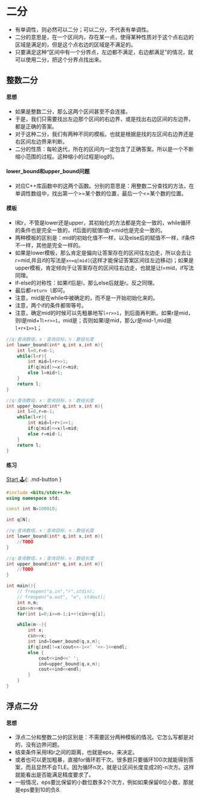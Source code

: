 # 二分

- 有单调性，则必然可以二分；可以二分，不代表有单调性。
- 二分的意思是，在一个区间内，存在某一点，使得某种性质对于这个点右边的区域是满足的，但是这个点右边的区域是不满足的。
- 只要满足这种“区间中有一个分界点，左边都不满足，右边都满足”的情况，就可以使用二分，把这个分界点找出来。

## 整数二分

#### 思想

- 如果是整数二分，那么这两个区间甚至不会连接。
- 于是，我们只需要找出左边那个区间的右边界，或是找出右边区间的左边界，都是正确的答案。
- 对于这种二分，我们有两种不同的模板。也就是根据是找的左区间右边界还是右区间左边界来判断。
- 二分的性质：每轮迭代，所在的区间内一定包含了正确答案。所以是一个不断缩小范围的过程。这种缩小的过程是log的。



#### lower_bound和upper_bound问题

- 对应C++库函数中的这两个函数。分别的意思是：用整数二分查找的方法，在单调性数组中，找出第一个>=某个数的位置，最后一个<=某个数的位置。



#### 模板

- l和r，不管是lower还是upper，其初始化的方法都是完全一致的，while循环的条件也是完全一致的，if后面的赋值l或r=mid也是完全一致的。
- 两种模板的区别是：mid的初始化值不一样，以及else后的赋值不一样，if条件不一样，其他是完全一样的。
- 如果是lower模板，那么肯定是偏向让答案存在的区间往左边走，所以会去让r=mid,并且if的写法是`x<=q[mid]`(这样才能保证答案区间往左边移动)；如果是upper模板，肯定倾向于让答案存在的区间往右边走，也就是让l=mid，if写法同理。
- if-else的对称性：如果if后是l，那么else后就是r。反之同理。
- 最后都`return l`即可。
- 注意，mid是在while中被确定的，而不是一开始初始化来的。
- 注意，两个if的条件都带等号。
- 注意，确定mid的时候可以先粗暴地写`l+r>>1`，到后面再判断。如果r是mid，则l是mid+1`l+r>>1`，mid是；否则如果l是mid，那么r是mid-1,mid是`l+r+1>>1`；

```c++
//q:查询数组，x：查询目标，n：数组长度
int lower_bound(int* q,int x,int n){
    int l=0,r=n-1;
    while(l<r){
        int mid=l+r>>1;
        if(q[mid]>=x)r=mid;
        else l=mid+1;
    }
    return l;
}
```

```c++
//q:查询数组，x：查询目标，n：数组长度
int upper_bound(int* q,int x,int n){
    int l=0,r=n-1;
    while(l<r){
        int mid=l+r+1>>1;
        if(q[mid]<=x)l=mid;
        else r=mid-1;
    }
    return l;
}
```



#### 练习

[Start 🕹](https://www.acwing.com/problem/content/791/){: .md-button }

```c++
#include <bits/stdc++.h>
using namespace std;

const int N=100010;

int q[N];

//q:查询数组，x：查询目标，n：数组长度
int lower_bound(int* q,int x,int n){
    //TODO
}

//q:查询数组，x：查询目标，n：数组长度
int upper_bound(int* q,int x,int n){
	//TODO
}

int main(){
    // freopen("a.in","r",stdin);
	// freopen("a.out", "w", stdout);
    int n,m;
    cin>>n>>m;
    for(int i=0;i<=n-1;i++)cin>>q[i];

    while(m--){
        int x;
        cin>>x;
        int ind=lower_bound(q,x,n);
        if(q[ind]!=x)cout<<-1<<' '<<-1<<endl;
        else {
            cout<<ind<<' ';
            ind=upper_bound(q,x,n);
            cout<<ind<<endl;
        }
    }
}
```



## 浮点二分

#### 思想

- 浮点二分和整数二分的区别是：不需要区分两种模板的情况。它怎么写都是对的，没有边界问题。
- 结束条件采用l和r之间的距离，也就是eps，来决定。
- 或者也可以更加粗暴，直接for循环若干次。很多题只要循环100次就能得到答案，而且显然不会TLE。因为循环n次，就是让区间长度变成2的-n次方。这样就能看出是否能满足精度要求了。
- 一般情况，eps要比保留的小数位数多2个次方，例如如果保留6位小数，那就是eps要到10的负8.

